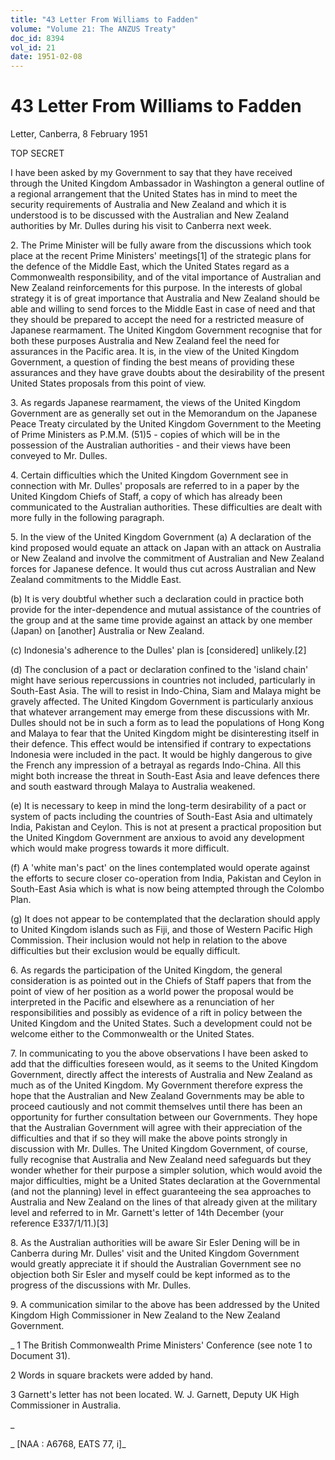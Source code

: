 ```yaml
---
title: "43 Letter From Williams to Fadden"
volume: "Volume 21: The ANZUS Treaty"
doc_id: 8394
vol_id: 21
date: 1951-02-08
---
```


# 43 Letter From Williams to Fadden

Letter, Canberra, 8 February 1951

TOP SECRET

I have been asked by my Government to say that they have received through the United Kingdom Ambassador in Washington a general outline of a regional arrangement that the United States has in mind to meet the security requirements of Australia and New Zealand and which it is understood is to be discussed with the Australian and New Zealand authorities by Mr. Dulles during his visit to Canberra next week.

2\. The Prime Minister will be fully aware from the discussions which took place at the recent Prime Ministers' meetings[1] of the strategic plans for the defence of the Middle East, which the United States regard as a Commonwealth responsibility, and of the vital importance of Australian and New Zealand reinforcements for this purpose. In the interests of global strategy it is of great importance that Australia and New Zealand should be able and willing to send forces to the Middle East in case of need and that they should be prepared to accept the need for a restricted measure of Japanese rearmament. The United Kingdom Government recognise that for both these purposes Australia and New Zealand feel the need for assurances in the Pacific area. It is, in the view of the United Kingdom Government, a question of finding the best means of providing these assurances and they have grave doubts about the desirability of the present United States proposals from this point of view.

3\. As regards Japanese rearmament, the views of the United Kingdom Government are as generally set out in the Memorandum on the Japanese Peace Treaty circulated by the United Kingdom Government to the Meeting of Prime Ministers as P.M.M. (51)5 - copies of which will be in the possession of the Australian authorities - and their views have been conveyed to Mr. Dulles.

4\. Certain difficulties which the United Kingdom Government see in connection with Mr. Dulles' proposals are referred to in a paper by the United Kingdom Chiefs of Staff, a copy of which has already been communicated to the Australian authorities. These difficulties are dealt with more fully in the following paragraph.

5\. In the view of the United Kingdom Government (a) A declaration of the kind proposed would equate an attack on Japan with an attack on Australia or New Zealand and involve the commitment of Australian and New Zealand forces for Japanese defence. It would thus cut across Australian and New Zealand commitments to the Middle East.

(b) It is very doubtful whether such a declaration could in practice both provide for the inter-dependence and mutual assistance of the countries of the group and at the same time provide against an attack by one member (Japan) on [another] Australia or New Zealand.

(c) Indonesia's adherence to the Dulles' plan is [considered] unlikely.[2]

(d) The conclusion of a pact or declaration confined to the 'island chain' might have serious repercussions in countries not included, particularly in South-East Asia. The will to resist in Indo-China, Siam and Malaya might be gravely affected. The United Kingdom Government is particularly anxious that whatever arrangement may emerge from these discussions with Mr. Dulles should not be in such a form as to lead the populations of Hong Kong and Malaya to fear that the United Kingdom might be disinteresting itself in their defence. This effect would be intensified if contrary to expectations Indonesia were included in the pact. It would be highly dangerous to give the French any impression of a betrayal as regards Indo-China. All this might both increase the threat in South-East Asia and leave defences there and south eastward through Malaya to Australia weakened.

(e) It is necessary to keep in mind the long-term desirability of a pact or system of pacts including the countries of South-East Asia and ultimately India, Pakistan and Ceylon. This is not at present a practical proposition but the United Kingdom Government are anxious to avoid any development which would make progress towards it more difficult.

(f) A 'white man's pact' on the lines contemplated would operate against the efforts to secure closer co-operation from India, Pakistan and Ceylon in South-East Asia which is what is now being attempted through the Colombo Plan.

(g) It does not appear to be contemplated that the declaration should apply to United Kingdom islands such as Fiji, and those of Western Pacific High Commission. Their inclusion would not help in relation to the above difficulties but their exclusion would be equally difficult.

6\. As regards the participation of the United Kingdom, the general consideration is as pointed out in the Chiefs of Staff papers that from the point of view of her position as a world power the proposal would be interpreted in the Pacific and elsewhere as a renunciation of her responsibilities and possibly as evidence of a rift in policy between the United Kingdom and the United States. Such a development could not be welcome either to the Commonwealth or the United States.

7\. In communicating to you the above observations I have been asked to add that the difficulties foreseen would, as it seems to the United Kingdom Government, directly affect the interests of Australia and New Zealand as much as of the United Kingdom. My Government therefore express the hope that the Australian and New Zealand Governments may be able to proceed cautiously and not commit themselves until there has been an opportunity for further consultation between our Governments. They hope that the Australian Government will agree with their appreciation of the difficulties and that if so they will make the above points strongly in discussion with Mr. Dulles. The United Kingdom Government, of course, fully recognise that Australia and New Zealand need safeguards but they wonder whether for their purpose a simpler solution, which would avoid the major difficulties, might be a United States declaration at the Governmental (and not the planning) level in effect guaranteeing the sea approaches to Australia and New Zealand on the lines of that already given at the military level and referred to in Mr. Garnett's letter of 14th December (your reference E337/1/11.)[3]

8\. As the Australian authorities will be aware Sir Esler Dening will be in Canberra during Mr. Dulles' visit and the United Kingdom Government would greatly appreciate it if should the Australian Government see no objection both Sir Esler and myself could be kept informed as to the progress of the discussions with Mr. Dulles.

9\. A communication similar to the above has been addressed by the United Kingdom High Commissioner in New Zealand to the New Zealand Government.

_ 1 The British Commonwealth Prime Ministers' Conference (see note 1 to Document 31).

2 Words in square brackets were added by hand.

3 Garnett's letter has not been located. W. J. Garnett, Deputy UK High Commissioner in Australia.

_

_ [NAA : A6768, EATS 77, i]_
